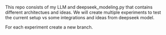 This repo consists of my LLM and deepseek_modeling.py that contains different architectues and ideas. We will create multiple experiments to test the current setup vs some integrations and ideas from deepseek model.

For each experiment create a new branch.